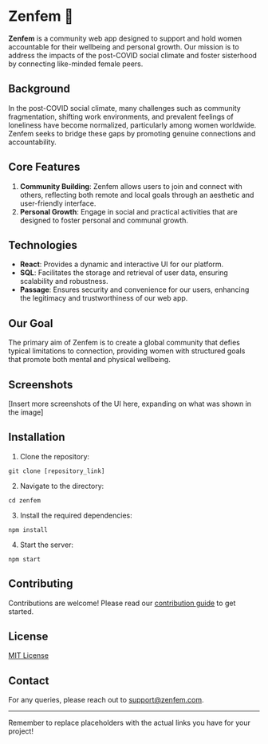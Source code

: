 
# Zenfem 🌸

**Zenfem** is a community web app designed to support and hold women accountable for their wellbeing and personal growth. Our mission is to address the impacts of the post-COVID social climate and foster sisterhood by connecting like-minded female peers.

## Background

In the post-COVID social climate, many challenges such as community fragmentation, shifting work environments, and prevalent feelings of loneliness have become normalized, particularly among women worldwide. Zenfem seeks to bridge these gaps by promoting genuine connections and accountability.

## Core Features

1. **Community Building**: Zenfem allows users to join and connect with others, reflecting both remote and local goals through an aesthetic and user-friendly interface.
2. **Personal Growth**: Engage in social and practical activities that are designed to foster personal and communal growth.

## Technologies

- **React**: Provides a dynamic and interactive UI for our platform.
- **SQL**: Facilitates the storage and retrieval of user data, ensuring scalability and robustness.
- **Passage**: Ensures security and convenience for our users, enhancing the legitimacy and trustworthiness of our web app.

## Our Goal

The primary aim of Zenfem is to create a global community that defies typical limitations to connection, providing women with structured goals that promote both mental and physical wellbeing.

## Screenshots

[Insert more screenshots of the UI here, expanding on what was shown in the image]

## Installation

1. Clone the repository:
```
git clone [repository_link]
```

2. Navigate to the directory:
```
cd zenfem
```

3. Install the required dependencies:
```
npm install
```

4. Start the server:
```
npm start
```

## Contributing

Contributions are welcome! Please read our [contribution guide](link_to_contribution_guide) to get started.

## License

[MIT License](link_to_license)

## Contact

For any queries, please reach out to [support@zenfem.com](mailto:support@zenfem.com).

---

Remember to replace placeholders with the actual links you have for your project!



